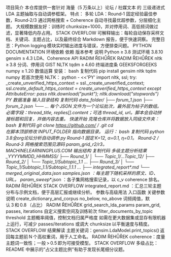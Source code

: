 项目简介
本仓库提供一套针对 海量（5 万条以上）论坛 / 社媒文本 的 三级递进式 LDA 主题抽取与自动调参框架。
特点：
多轮 LDA：Round‑1 固定经验最佳参数，Round‑2/3 通过网格搜索 + Coherence 自动寻找最优超参数，分层细化主题。
大规模数据友好：训练时 chunksize=1000，并对停用词、高低频词做过滤，显著降低内存占用。
STACK OVERFLOW
可解释输出：每轮自动保存采样文档、关键词、主题占比，以及最终综合 Markdown 报告，便于快速洞察。
完整日志：Python logging 模块实时输出进度与错误，方便排查问题。
PYTHON DOCUMENTATION
环境依赖
依赖	版本参考	说明
Python	≥ 3.8	测试环境 3.8.10
gensim	≥ 4.3	LDA、Coherence API
RADIM ŘEHŮŘEK
RADIM ŘEHŮŘEK
nltk	≥ 3.8	分词、停用词
GIST
NLTK
tqdm	≥ 4.60	终端进度条
GEEKSFORGEEKS
numpy	≥ 1.20	数值运算
安装：
bash
复制代码
pip install gensim nltk tqdm numpy
若首次使用 NLTK：
python - <<'PY'
import nltk, ssl;
try: _create_unverified_https_context = ssl._create_unverified_context; ssl._create_default_https_context = _create_unverified_https_context
except AttributeError: pass
nltk.download("punkt"); nltk.download("stopwords")
PY
数据准备
输入目录结构
复制代码
data_folder/
├── forum_1.json
├── forum_2.json
└── ...
每个 JSON 文件为一个论坛批次，最外层为帖子的数组。
必需字段：thread_title, replies[].content；可选 thread_id, url。脚本会自动拼接标题和回复，并做内容去重。
快速开始
克隆仓库并将数据放入同级文件夹：
bash
复制代码
git clone https://github.com/ / .git
cd  
在脚本顶部修改 INPUT_FOLDER 指向数据目录。
运行：
bash
复制代码
python 3.8全org论坛分析自动调参.py
Round‑1 固定 K=12, α=0.1, η=0.1。
Round‑2 / Round‑3 网格搜索范围见源码 param_grid_r2/r3。
MACHINELEARNINGPLUS.COM
输出结构
复制代码
多级主题分析结果_YYYYMMDD_HHMMSS/
├── Round_1/
│    └── Topic_1/…Topic_12/
├── Round_2/
│    └── Topic_1/Subtopic_1.1 …
├── Round_3/
│    └── Topic_1/Subtopic_1.1/Subtopic_1.1.1 …
├── integrated_report_*.md
└── merged_original_data.json
samples.json ：每主题下随机采样的原文、ID、URL。
param_sweep_*.json ：各子集网格搜索记录，以 c_v coherence 排名。
RADIM ŘEHŮŘEK
STACK OVERFLOW
integrated_report.md ：汇总三轮主题分布与示例文档，便于高层汇报或继续分析。
参数与高级用法
入口函数	关键参数	说明
create_dictionary_and_corpus	no_below, no_above	词频阈值，默认 3 和 0.8 （占比）
RADIM ŘEHŮŘEK
grid_search_lda_params	param_grid, passes, iterations	自定义搜索空间及训练轮次
filter_documents_by_topic	threshold	主题概率阈值，控制文档归属严格度
如需在更大数据集或显存有限机器上运行，可减少 passes/iterations 或调大 chunksize 以平衡速度与精度。
STACK OVERFLOW
结果解读
主题关键词：gensim.LdaModel.print_topics() 返回每主题前 N 个高权重词，用于人工命名。
RADIM ŘEHŮŘEK
coherence：度量主题词一致性；一般 > 0.5 即为可接受模型。
STACK OVERFLOW
多级占比：README 中展示的“占父主题比例”有助于发现长尾细分议题。